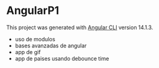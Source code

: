 # AngularP1

This project was generated with [Angular CLI](https://github.com/angular/angular-cli) version 14.1.3.

- uso de modulos
- bases avanzadas de angular
- app de gif
- app de paises usando debounce time
